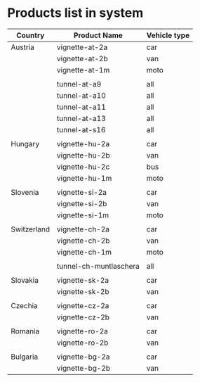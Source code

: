 # Products list in system

|    Country      | Product Name      | Vehicle type  |
| ----------------| ----------------- | ------------- |
|     Austria     |   vignette-at-2a  |      car      |
|                 |   vignette-at-2b  |      van      |
|                 |   vignette-at-1m  |      moto     |
|                 |                   |               |
|                 |   tunnel-at-a9    |      all      |
|                 |   tunnel-at-a10   |      all      |
|                 |   tunnel-at-a11   |      all      |
|                 |   tunnel-at-a13   |      all      |
|                 |   tunnel-at-s16   |      all      |
|                 |                   |               |
|     Hungary     |   vignette-hu-2a  |      car      |
|                 |   vignette-hu-2b  |      van      |
|                 |   vignette-hu-2c  |      bus      |
|                 |   vignette-hu-1m  |      moto     |
|                 |                   |               |
|     Slovenia    |   vignette-si-2a  |      car      |
|                 |   vignette-si-2b  |      van      |
|                 |   vignette-si-1m  |      moto     |
|                 |                   |               |
|   Switzerland   |   vignette-ch-2a  |      car      |
|                 |   vignette-ch-2b  |      van      |
|                 |   vignette-ch-1m  |      moto     |
|                 |                   |               |
|                 |   tunnel-ch-muntlaschera    |      all      |
|                 |                   |               |
|     Slovakia    |   vignette-sk-2a  |      car      |
|                 |   vignette-sk-2b  |      van      |
|                 |                   |               |
|     Czechia     |   vignette-cz-2a  |      car      |
|                 |   vignette-cz-2b  |      van      |
|                 |                   |               |
|     Romania     |   vignette-ro-2a  |      car      |
|                 |   vignette-ro-2b  |      van      |
|                 |                   |               |
|     Bulgaria    |   vignette-bg-2a  |      car      |
|                 |   vignette-bg-2b  |      van      |